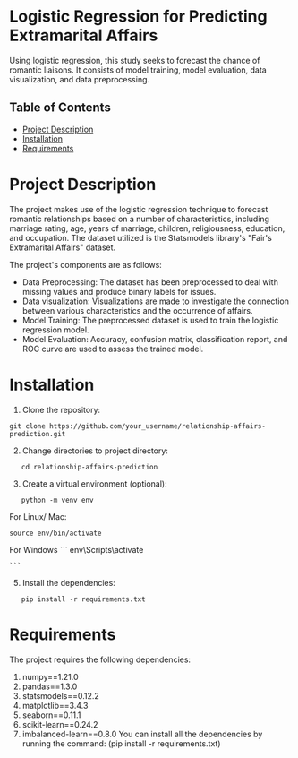# Logistic Regression for Predicting Extramarital Affairs 
Using logistic regression, this study seeks to forecast the chance of romantic liaisons. It consists of model training, model evaluation, data visualization, and data preprocessing.

## Table of Contents
- [Project Description](#project-description)
- [Installation](#installation)
- [Requirements](#requirements)

# Project Description
The project makes use of the logistic regression technique to forecast romantic relationships based on a number of characteristics, including marriage rating, age, years of marriage, children, religiousness, education, and occupation. The dataset utilized is the Statsmodels library's "Fair's Extramarital Affairs" dataset.

The project's components are as follows:

- Data Preprocessing: The dataset has been preprocessed to deal with missing values and produce binary labels for issues.
- Data visualization: Visualizations are made to investigate the connection between various characteristics and the occurrence of affairs.
- Model Training: The preprocessed dataset is used to train the logistic regression model.
- Model Evaluation: Accuracy, confusion matrix, classification report, and ROC curve are used to assess the trained model.

# Installation

1. Clone the repository:
```
git clone https://github.com/your_username/relationship-affairs-prediction.git
```

2. Change directories to project directory:
```
   cd relationship-affairs-prediction
```

3. Create a virtual environment (optional):
```
   python -m venv env
```

   For Linux/ Mac:
   ```
   source env/bin/activate
  ```
   
   For Windows
    ```
    env\Scripts\activate
    
    ```

5. Install the dependencies:
```
   pip install -r requirements.txt
```


# Requirements
The project requires the following dependencies:

1. numpy==1.21.0
2. pandas==1.3.0
3. statsmodels==0.12.2
4. matplotlib==3.4.3
5. seaborn==0.11.1
6. scikit-learn==0.24.2
7. imbalanced-learn==0.8.0
You can install all the dependencies by running the command:
(pip install -r requirements.txt)
 
